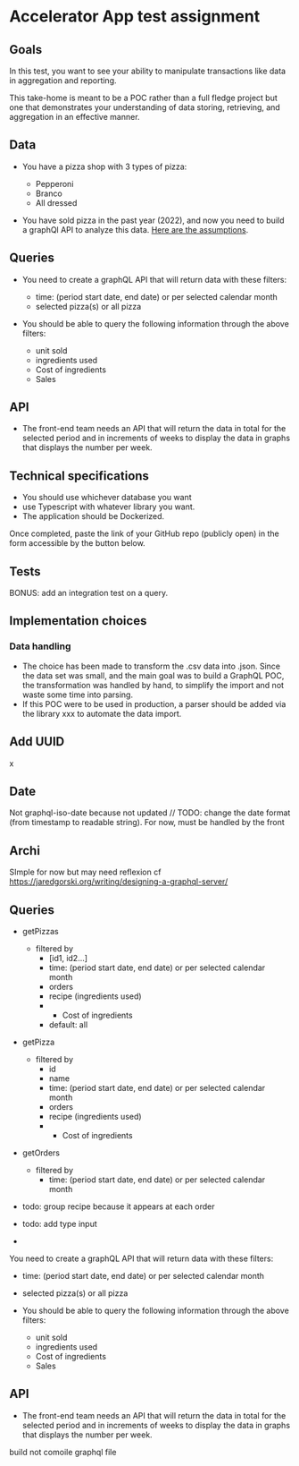 # Accelerator App test assignment

## Goals
In this test, you want to see your ability to manipulate transactions like data in aggregation and reporting.

This take-home is meant to be a POC rather than a full fledge project but one that demonstrates your understanding of data storing, retrieving, and aggregation in an effective manner.

## Data

- You have a pizza shop with 3 types of pizza:
  - Pepperoni
  - Branco
  - All dressed
  
- You have sold pizza in the past year (2022), and now you need to build a graphQl API to analyze this data. [Here are the assumptions](https://docs.google.com/spreadsheets/d/1byShULmKZCmGqfLSUwh1RWWcEUPgZq3FRwYHJpV1ZXo/edit?usp=sharing
).

## Queries

- You need to create a graphQL API that will return data with these filters:
  - time: (period start date, end date) or per selected calendar month
  - selected pizza(s) or all pizza

- You should be able to query the following information through the above filters:
  - unit sold
  - ingredients used
  - Cost of ingredients
  - Sales

## API

- The front-end team needs an API that will return the data in total for the selected period and in increments of weeks to display the data in graphs that displays the number per week.

## Technical specifications

- You should use whichever database you want
- use Typescript with whatever library you want.
- The application should be Dockerized.

Once completed, paste the link of your GitHub repo (publicly open) in the form accessible by the button below.

## Tests

BONUS: add an integration test on a query.

## Implementation choices

### Data handling

- The choice has been made to transform the .csv data into .json. Since the data set was small, and the main goal was to build a GraphQL POC, the transformation was handled by hand, to simplify the import and not waste some time into parsing.
- If this POC were to be used in production, a parser should be added via the library xxx to automate the data import.

## Add UUID

x

## Date
Not graphql-iso-date because not updated
// TODO: change the date format (from timestamp to readable string). For now, must be handled by the front

## Archi

SImple for now but may need reflexion
cf https://jaredgorski.org/writing/designing-a-graphql-server/

## Queries

- getPizzas
  - filtered by
    - [id1, id2...]
    - time: (period start date, end date) or per selected calendar month
    - orders
    - recipe (ingredients used)
    -   - Cost of ingredients
    - default: all
- getPizza
  - filtered by
    - id
    - name
    - time: (period start date, end date) or per selected calendar month
    - orders
    - recipe (ingredients used)
    -   - Cost of ingredients
- getOrders
  - filtered by
    - time: (period start date, end date) or per selected calendar month

- todo: group recipe because it appears at each order
- todo: add type input
- 
 You need to create a graphQL API that will return data with these filters:
  - time: (period start date, end date) or per selected calendar month
  - selected pizza(s) or all pizza

- You should be able to query the following information through the above filters:
  - unit sold
  - ingredients used
  - Cost of ingredients
  - Sales

## API

- The front-end team needs an API that will return the data in total for the selected period and in increments of weeks to display the data in graphs that displays the number per week.

build not comoile graphql file